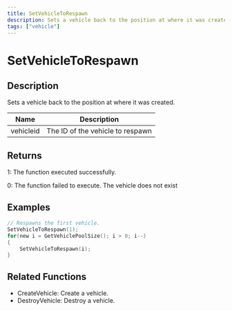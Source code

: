 ```yaml
---
title: SetVehicleToRespawn
description: Sets a vehicle back to the position at where it was created.
tags: ["vehicle"]
---
```


# SetVehicleToRespawn

<TagLinks />

## Description

Sets a vehicle back to the position at where it was created.

| Name      | Description                      |
| --------- | -------------------------------- |
| vehicleid | The ID of the vehicle to respawn |

## Returns

1: The function executed successfully.

0: The function failed to execute. The vehicle does not exist

## Examples

```c
// Respawns the first vehicle.
SetVehicleToRespawn(1);
for(new i = GetVehiclePoolSize(); i > 0; i--)
{
	SetVehicleToRespawn(i);
}
```

## Related Functions

- CreateVehicle: Create a vehicle.
- DestroyVehicle: Destroy a vehicle.
